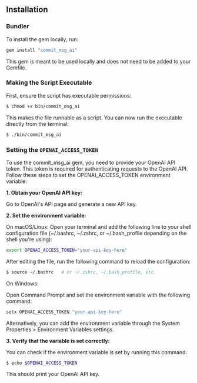 ## Installation

### Bundler

To install the gem locally, run:

```bash
gem install "commit_msg_ai"
```
This gem is meant to be used locally and does not need to be added to your Gemfile.

### Making the Script Executable
First, ensure the script has executable permissions:
```bash
$ chmod +x bin/commit_msg_ai
```
This makes the file runnable as a script. You can now run the executable directly from the terminal:
```bash
$ ./bin/commit_msg_ai
```

### Setting the `OPENAI_ACCESS_TOKEN`
To use the commit_msg_ai gem, you need to provide your OpenAI API token. This token is required for authenticating requests to the OpenAI API. Follow these steps to set the OPENAI_ACCESS_TOKEN environment variable:

**1. Obtain your OpenAI API key:**

Go to OpenAI's API page and generate a new API key.

**2. Set the environment variable:**

On macOS/Linux: Open your terminal and add the following line to your shell configuration file (~/.bashrc, ~/.zshrc, or ~/.bash_profile depending on the shell you're using):

```bash
export OPENAI_ACCESS_TOKEN="your-api-key-here"
```

After editing the file, run the following command to reload the configuration:

```bash
$ source ~/.bashrc   # or ~/.zshrc, ~/.bash_profile, etc.
```

On Windows:

Open Command Prompt and set the environment variable with the following command:

```cmd
setx OPENAI_ACCESS_TOKEN "your-api-key-here"
```

Alternatively, you can add the environment variable through the System Properties > Environment Variables settings.

**3. Verify that the variable is set correctly:**

You can check if the environment variable is set by running this command:

```bash
$ echo $OPENAI_ACCESS_TOKEN
```
This should print your OpenAI API key.
